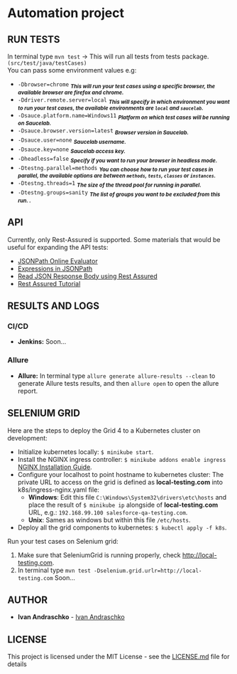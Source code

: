 # Automation project

## RUN TESTS

In terminal type `mvn test` -> This will run all tests from tests package.`(src/test/java/testCases)`  
You can pass some environment values e.g:
   - `-Dbrowser=chrome` <sub>_**This will run your test cases using a specific browser, the available browser are firefox and chrome.**_</sub>
   - `-Ddriver.remote.server=local` <sub>_**This will specify in which environment you want to run your test cases, the available environments are `local` and `saucelab`.**_</sub>
   - `-Dsauce.platform.name=Windows11` <sub>_**Platform on which test cases will be running on Saucelab.**_</sub>
   - `-Dsauce.browser.version=latest` <sub>_**Browser version in Saucelab.**_</sub>
   - `-Dsauce.user=none` <sub>_**Saucelab username.**_</sub>
   - `-Dsauce.key=none` <sub>_**Saucelab access key.**_</sub>
   - `-Dheadless=false` <sub>_**Specify if you want to run your browser in headless mode.**_</sub>
   - `-Dtestng.parallel=methods` <sub>_**You can choose how to run your test cases in parallel, the available options are between `methods`, `tests`, `classes` or `instances`.**_</sub>
   - `-Dtestng.threads=1` <sub>_**The size of the thread pool for running in parallel.**_</sub>
   - `-Dtestng.groups=sanity` <sub>_**The list of groups you want to be excluded from this run.
     .**_</sub>

## API 
Currently, only Rest-Assured is supported. Some materials that would be useful for expanding the API tests:
- [JSONPath Online Evaluator](https://jsonpath.com/)
- [Expressions in JSONPath](https://toolsqa.com/rest-assured/expressions-in-jsonpath/)
- [Read JSON Response Body using Rest Assured](https://toolsqa.com/rest-assured/read-json-response-body-using-rest-assured/)
- [Rest Assured Tutorial](https://www.toolsqa.com/rest-assured-tutorial/)


## RESULTS AND LOGS
### CI/CD
- **Jenkins:** Soon...

### Allure
- **Allure:** In terminal type `allure generate allure-results --clean` to generate Allure tests results, and then `allure open` to open the allure report.  

## SELENIUM GRID 
Here are the steps to deploy the Grid 4 to a Kubernetes cluster on development:
- Initialize kubernetes locally: `$ minikube start`.
- Install the NGINX ingress controller: `$ minikube addons enable ingress` [NGINX Installation Guide](https://kubernetes.github.io/ingress-nginx/deploy/).
- Configure your localhost to point hostname to kubernetes cluster: The private URL to access on the grid is defined as **local-testing.com** into k8s/ingress-nginx.yaml file:
  - **Windows**: Edit this file `C:\Windows\System32\drivers\etc\hosts` and place the result of `$ minikube ip` alongside of **local-testing.com** URL, e.g.: `192.168.99.100 salesforce-qa-testing.com`. 
  - **Unix**: Sames as windows but within this file `/etc/hosts`.
- Deploy all the grid components to kubernetes: `$ kubectl apply -f k8s`.

Run your test cases on Selenium grid:
1. Make sure that SeleniumGrid is running properly, check http://local-testing.com.
2. In terminal type `mvn test -Dselenium.grid.urlr=http://local-testing.com` Soon...

## AUTHOR
- **Ivan Andraschko** - [Ivan Andraschko](https://www.linkedin.com/in/ivan-andraschko/)
## LICENSE
This project is licensed under the MIT License - see the [LICENSE.md](LICENSE.md) file for details
